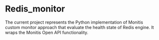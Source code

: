 # Redis_monitor #
The current project represents the Python implementation of Monitis custom monitor approach that evaluate the health state of Redis engine. 
It wraps the Monitis Open API functionality.
